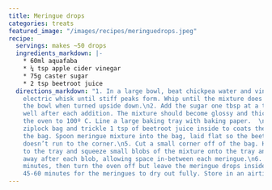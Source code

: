 ```yaml
---
title: Meringue drops
categories: treats
featured_image: "/images/recipes/meringuedrops.jpeg"
recipe:
  servings: makes ~50 drops
  ingredients_markdown: |-
    * 60ml aquafaba
    * ¼ tsp apple cider vinegar
    * 75g caster sugar
    * 2 tsp beetroot juice
  directions_markdown: "1. In a large bowl, beat chickpea water and vinegar with an
    electric whisk until stiff peaks form. Whip until the mixture does not slide down
    the bowl when turned upside down.\n2. Add the sugar one tbsp at a time and whipping
    well after each addition. The mixture should become glossy and thick.\n3. Pre-heat
    the oven to 100º C. Line a large baking tray with baking paper.  \n4. Take a clean
    ziplock bag and trickle 1 tsp of beetroot juice inside to coats the insides of
    the bag. Spoon meringue mixture into the bag, laid flat so the beetroot juice
    doesn’t run to the corner.\n5. Cut a small corner off of the bag. Hold perpendicular
    to the tray and squeeze small blobs of the mixture onto the tray and quickly pull
    away after each blob, allowing space in-between each meringue.\n6. Bake for 75
    minutes, then turn the oven off but leave the meringue drops inside for another
    45-60 minutes for the meringues to dry out fully. Store in an airtight container. "
---
```

